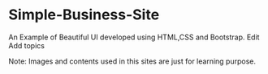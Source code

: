 # Simple-Business-Site
An Example of Beautiful UI developed using HTML,CSS and Bootstrap. Edit Add topics

Note: Images and contents used in this sites are just for learning purpose.

